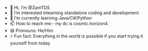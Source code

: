 - 👋 Hi, I’m @ZamTDS
- 👀 I’m interested inlearning standalone coding and development 
- 🌱 I’m currently learning Java/C#/Python
- 📫 How to reach me:- my dc is cosmic.horizon4
- 😄 Pronouns: He/Him
- ⚡ Fun fact: Everything in the world is possible if you start trying it yourself from today
